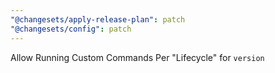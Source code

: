 ```yaml
---
"@changesets/apply-release-plan": patch
"@changesets/config": patch
---
```


Allow Running Custom Commands Per "Lifecycle" for `version`
